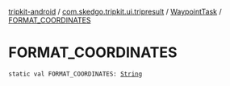 [tripkit-android](../../index.md) / [com.skedgo.tripkit.ui.tripresult](../index.md) / [WaypointTask](index.md) / [FORMAT_COORDINATES](./-f-o-r-m-a-t_-c-o-o-r-d-i-n-a-t-e-s.md)

# FORMAT_COORDINATES

`static val FORMAT_COORDINATES: `[`String`](https://kotlinlang.org/api/latest/jvm/stdlib/kotlin/-string/index.html)